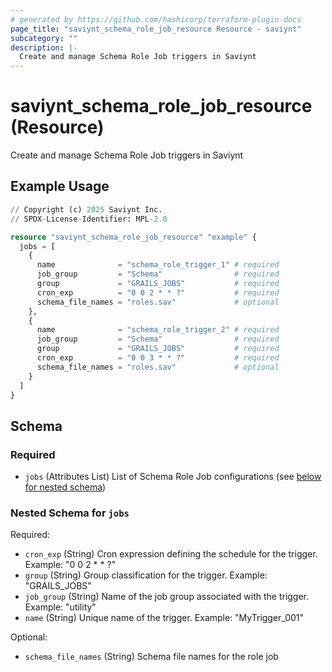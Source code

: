```yaml
---
# generated by https://github.com/hashicorp/terraform-plugin-docs
page_title: "saviynt_schema_role_job_resource Resource - saviynt"
subcategory: ""
description: |-
  Create and manage Schema Role Job triggers in Saviynt
---
```


# saviynt_schema_role_job_resource (Resource)

Create and manage Schema Role Job triggers in Saviynt

## Example Usage

```terraform
// Copyright (c) 2025 Saviynt Inc.
// SPDX-License-Identifier: MPL-2.0

resource "saviynt_schema_role_job_resource" "example" {
  jobs = [
    {
      name              = "schema_role_trigger_1" # required
      job_group         = "Schema"                # required
      group             = "GRAILS_JOBS"           # required
      cron_exp          = "0 0 2 * * ?"           # required
      schema_file_names = "roles.sav"             # optional
    },
    {
      name              = "schema_role_trigger_2" # required
      job_group         = "Schema"                # required
      group             = "GRAILS_JOBS"           # required
      cron_exp          = "0 0 3 * * ?"           # required
      schema_file_names = "roles.sav"             # optional
    }
  ]
}
```

<!-- schema generated by tfplugindocs -->
## Schema

### Required

- `jobs` (Attributes List) List of Schema Role Job configurations (see [below for nested schema](#nestedatt--jobs))

<a id="nestedatt--jobs"></a>
### Nested Schema for `jobs`

Required:

- `cron_exp` (String) Cron expression defining the schedule for the trigger. Example: "0 0 2 * * ?"
- `group` (String) Group classification for the trigger. Example: "GRAILS_JOBS"
- `job_group` (String) Name of the job group associated with the trigger. Example: "utility"
- `name` (String) Unique name of the trigger. Example: "MyTrigger_001"

Optional:

- `schema_file_names` (String) Schema file names for the role job
